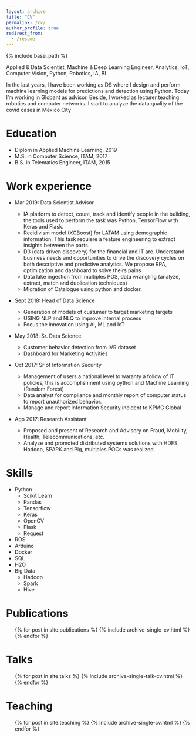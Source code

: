 ```yaml
---
layout: archive
title: "CV"
permalink: /cv/
author_profile: true
redirect_from:
  - /resume
---
```


{% include base_path %}

Applied & Data Scientist, Machine & Deep Learning Engineer, Analytics, IoT, Computer Vision, Python, Robotics, IA, BI 

In the last years, I have been working as DS where I design and perform machine learning models for predictions and detection using Python. Today I’m working in Globant as advisor. Beside, I worked as lecturer teaching robotics and computer networks. I start to analyze the data quality of the covid cases in Mexico City

Education
======
* Diplom in Applied Machine Learning, 2019
* M.S. in Computer Science, ITAM, 2017
* B.S. in Telematics Engineer, ITAM, 2015

Work experience
======
* Mar 2019: Data Scientist Advisor 
  * IA platform to detect, count, track and identify people in the building, the tools used to perform the task was Python, TensorFlow with Keras and Flask. 
  * Recidivism model (XGBoost) for LATAM using demographic information. This task requiere a feature engineering to extract insights between the parts.
  * D3 (data driven discovery) for the financial and IT are. Understand business needs and opportunities to drive the discovery cycles on both descriptive and predictive analytics. We propose RPA, optimization and dashboard to solve theirs pains
  * Data lake ingestion from multiples POS, data wrangling (analyze, extract, match and duplication techniques)
  * Migration of Catalogue using python and docker. 

* Sept 2018: Head of Data Science 
  * Generation of models of custumer to target marketing targets
  * USING NLP and NLQ to improve internal process
  * Focus the innovation using AI, ML and IoT

* May 2018: Sr. Data Science
  * Customer behavior detection from IVR dataset
  * Dashboard for Marketing Activities
  
* Oct 2017: Sr of Information Security
  * Management of users a national level to waranty a follow of IT policies, this is accomplishment using python and Machine Learning (Random Forest)
  * Data analyst for compliance and monthly report of computer status to report unauthorized behavior. 
  * Manage and report Information Security incident to KPMG Global

* Ago 2017: Research Assistant
  * Proposed and present of Research and Advisory on Fraud, Mobility, Health, Telecommunications, etc.
  * Analyze and promoted distributed systems solutions with HDFS, Hadoop, SPARK and Pig, multiples POCs was realized.

Skills
======
* Python
  * Scikit Learn
  * Pandas
  * Tensorflow
  * Keras
  * OpenCV
  * Flask
  * Request
* ROS
* Arduino
* Docker
* SQL
* H2O
* Big Data
  * Hadoop
  * Spark
  * Hive

Publications
======
  <ul>{% for post in site.publications %}
    {% include archive-single-cv.html %}
  {% endfor %}</ul>
  
Talks
======
  <ul>{% for post in site.talks %}
    {% include archive-single-talk-cv.html %}
  {% endfor %}</ul>
  
Teaching
======
  <ul>{% for post in site.teaching %}
    {% include archive-single-cv.html %}
  {% endfor %}</ul>